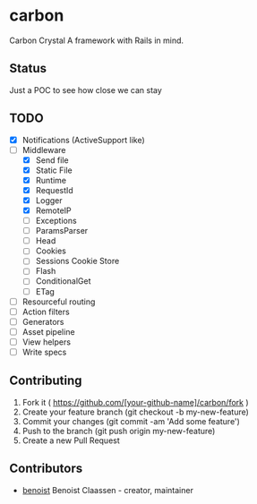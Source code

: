 # carbon

Carbon Crystal
A framework with Rails in mind.

## Status

Just a POC to see how close we can stay

## TODO

- [X] Notifications (ActiveSupport like)
- [ ] Middleware
  - [X] Send file
  - [X] Static File
  - [X] Runtime
  - [X] RequestId
  - [X] Logger
  - [X] RemoteIP
  - [ ] Exceptions
  - [ ] ParamsParser
  - [ ] Head
  - [ ] Cookies
  - [ ] Sessions Cookie Store
  - [ ] Flash
  - [ ] ConditionalGet
  - [ ] ETag
- [ ] Resourceful routing
- [ ] Action filters
- [ ] Generators
- [ ] Asset pipeline
- [ ] View helpers
- [ ] Write specs

## Contributing

1. Fork it ( https://github.com/[your-github-name]/carbon/fork )
2. Create your feature branch (git checkout -b my-new-feature)
3. Commit your changes (git commit -am 'Add some feature')
4. Push to the branch (git push origin my-new-feature)
5. Create a new Pull Request

## Contributors

- [benoist](https://github.com/benoist]) Benoist Claassen - creator, maintainer
